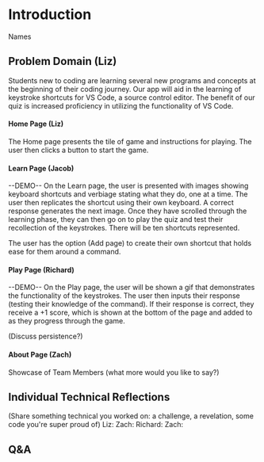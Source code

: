 # Introduction
Names

## Problem Domain (Liz)
Students new to coding are learning several new programs and concepts at the beginning of their coding journey. Our app will aid in the learning of keystroke shortcuts for VS Code, a source control editor. The benefit of our quiz is increased proficiency in utilizing the functionality of VS Code.

#### Home Page (Liz)
The Home page presents the tile of game and instructions for playing. The user then clicks a button to start the game.

#### Learn Page (Jacob)
--DEMO--
On the Learn page, the user is presented with images showing keyboard shortcuts and verbiage stating what they do, one at a time. The user then replicates the shortcut using their own keyboard. A correct response generates the next image. Once they have scrolled through the learning phase, they can then go on to play the quiz and test their recollection of the keystrokes. There will be ten shortcuts represented. 

The user has the option (Add page) to create their own shortcut that holds ease for them around a command.

#### Play Page (Richard)
--DEMO--
On the Play page, the user will be shown a gif that demonstrates the functionality of the keystrokes. The user then inputs their response (testing their knowledge of the command). If their response is correct, they receive a +1 score, which is shown at the bottom of the page and added to as they progress through the game.

(Discuss persistence?)

#### About Page (Zach)
Showcase of Team Members (what more would you like to say?)


## Individual Technical Reflections
(Share something technical you worked on: a challenge, a revelation, some code you're super proud of)
Liz:
Zach:
Richard:
Zach:

## Q&A